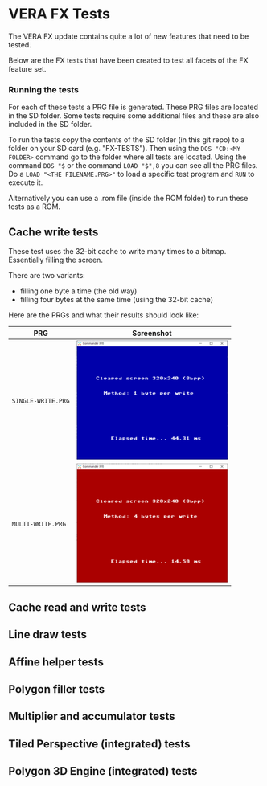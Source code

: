
# VERA FX Tests

The VERA FX update contains quite a lot of new features that need to be tested.

Below are the FX tests that have been created to test all facets of the FX feature set.

### Running the tests

For each of these tests a PRG file is generated. These PRG files are located in the SD folder. 
Some tests require some additional files and these are also included in the SD folder.

To run the tests copy the contents of the SD folder (in this git repo) to a folder on your SD card (e.g. "FX-TESTS").
Then using the `DOS "CD:<MY FOLDER>` command go to the folder where all tests are located. 
Using the command `DOS "$` or the command `LOAD "$",8` you can see all the PRG files. 
Do a `LOAD "<THE FILENAME.PRG>"` to load a specific test program and `RUN` to execute it.

Alternatively you can use a .rom file (inside the ROM folder) to run these tests as a ROM.

## Cache write tests

These test uses the 32-bit cache to write many times to a bitmap. Essentially filling the screen.

There are two variants: 
  - filling one byte a time (the old way) 
  - filling four bytes at the same time (using the 32-bit cache)

Here are the PRGs and what their results should look like:

| PRG  | Screenshot |
| ------------- | ------------- |
| `SINGLE-WRITE.PRG`  | <img src='screenshots/SINGLE-WRITE.PRG.png' width='300'> |
| `MULTI-WRITE.PRG`  | <img src='screenshots/MULTI-WRITE.PRG.png' width='300'> |

## Cache read and write tests


## Line draw tests




## Affine helper tests



## Polygon filler tests



## Multiplier and accumulator tests



## Tiled Perspective (integrated) tests 



## Polygon 3D Engine (integrated) tests




